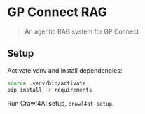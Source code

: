 # GP Connect RAG

> An agentic RAG system for GP Connect

## Setup

Activate venv and install dependencies:

```sh
source .venv/bin/activate
pip install -r requirements
```

Run Crawl4AI setup, `crawl4at-setup`.
